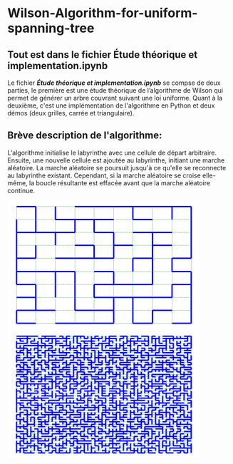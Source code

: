 # Wilson-Algorithm-for-uniform-spanning-tree
## Tout est dans le fichier Étude théorique et implementation.ipynb 
Le fichier ***Étude théorique et implementation.ipynb*** se compse de deux parties, le première est une étude théorique de l’algorithme de Wilson qui permet de générer un arbre couvrant suivant une loi uniforme. Quant à la deuxième, c'est une implémentation de l'algorithme en Python et deux démos (deux  grilles, carrée et triangulaire).
## Brève description de l'algorithme:

L'algorithme initialise le labyrinthe avec une cellule de départ arbitraire. Ensuite, une nouvelle cellule est ajoutée au labyrinthe, initiant une marche aléatoire. La marche aléatoire se poursuit jusqu'à ce qu'elle se reconnecte au labyrinthe existant. Cependant, si la marche aléatoire se croise elle-même, la boucle résultante est effacée avant que la marche aléatoire continue.

![](https://github.com/AhmedASN/Wilson-Algorithm-for-uniform-spanning-tree/blob/main/Grid%20and%20UST.png) 
![](https://github.com/AhmedASN/Wilson-Algorithm-for-uniform-spanning-tree/blob/main/Grid%20and%20UST2.png)
